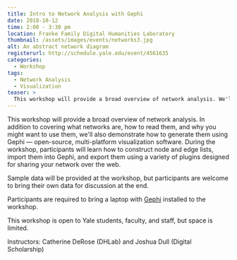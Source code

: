 ```yaml
---
title: Intro to Network Analysis with Gephi
date: 2018-10-12
time: 2:00 - 3:30 pm
location: Franke Family Digital Humanities Laboratory
thumbnail: /assets/images/events/networks3.jpg
alt: An abstract network diagram
registerurl: http://schedule.yale.edu/event/4561635
categories:
  - Workshop
tags:
  - Network Analysis
  - Visualization
teaser: >
  This workshop will provide a broad overview of network analysis. We'll cover what networks are, how you can interpret them, and why you might want to use them in your research.
---
```

This workshop will provide a broad overview of network analysis. In addition to covering what networks are, how to read them, and why you might want to use them, we'll also demonstrate how to generate them using Gephi — open-source, multi-platform visualization software. During the workshop, participants will learn how to construct node and edge lists, import them into Gephi, and export them using a variety of plugins designed for sharing your network over the web.

Sample data will be provided at the workshop, but participants are welcome to bring their own data for discussion at the end.

Participants are required to bring a laptop with <a href='https://gephi.org/' target='_blank'>Gephi</a> installed to the workshop.

This workshop is open to Yale students, faculty, and staff, but space is limited.

Instructors: Catherine DeRose (DHLab) and Joshua Dull (Digital Scholarship)